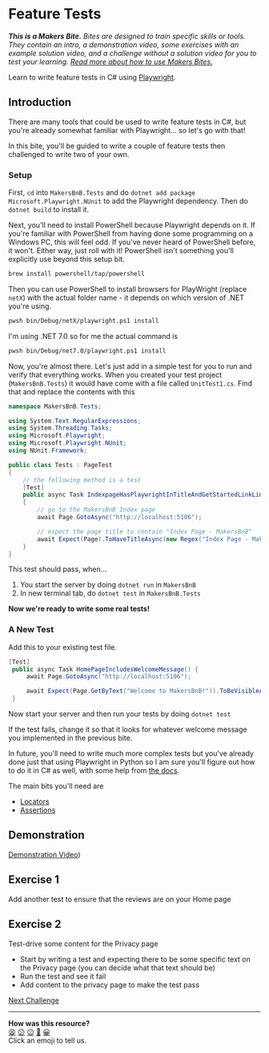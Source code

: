 # Feature Tests

_**This is a Makers Bite.** Bites are designed to train specific skills or
tools. They contain an intro, a demonstration video, some exercises with an
example solution video, and a challenge without a solution video for you to test
your learning. [Read more about how to use Makers
Bites.](https://github.com/makersacademy/course/blob/main/labels/bites.md)_

<!-- OMITTED -->

Learn to write feature tests in C# using [Playwright](https://playwright.dev/dotnet/docs/writing-tests).

## Introduction

There are many tools that could be used to write feature tests in C#, but you're already somewhat familiar with Playwright... so let's go with that!

In this bite, you'll be guided to write a couple of feature tests then challenged to write two of your own.

### Setup

First, `cd` into `MakersBnB.Tests` and do `dotnet add package Microsoft.Playwright.NUnit` to add the Playwright dependency. Then do `dotnet build` to install it.

Next, you'll need to install PowerShell because Playwright depends on it. If you're familiar with PowerShell from having done some programming on a Windows PC, this will feel odd. If you've never heard of PowerShell before, it won't. Either way, just roll with it! PowerShell isn't something you'll explicitly use beyond this setup bit.

```sh
brew install powershell/tap/powershell
```

Then you can use PowerShell to install browsers for PlayWright (replace `netX`) with the actual folder name - it depends on which version of .NET you're using.

```sh
pwsh bin/Debug/netX/playwright.ps1 install
```

I'm using .NET 7.0 so for me the actual command is

```sh
pwsh bin/Debug/net7.0/playwright.ps1 install
```

Now, you're almost there. Let's just add in a simple test for you to run and verify that everything works. When you created your test project (`MakersBnB.Tests`) it would have come with a file called `UnitTest1.cs`. Find that and replace the contents with this

```cs
namespace MakersBnB.Tests;

using System.Text.RegularExpressions;
using System.Threading.Tasks;
using Microsoft.Playwright;
using Microsoft.Playwright.NUnit;
using NUnit.Framework;

public class Tests : PageTest
{
    // the following method is a test
    [Test]
    public async Task IndexpageHasPlaywrightInTitleAndGetStartedLinkLinkingtoTheIntroPage()
    {
        // go to the MakersBnB Index page
        await Page.GotoAsync("http://localhost:5106");

        // expect the page title to contain "Index Page - MakersBnB"
        await Expect(Page).ToHaveTitleAsync(new Regex("Index Page - MakersBnB"));
    }
}
```

This test should pass, when...

1. You start the server by doing `dotnet run` in `MakersBnB`
2. In new terminal tab, do `dotnet test` in `MakersBnB.Tests`

**Now we're ready to write some real tests!**

### A New Test

Add this to your existing test file.

```cs
[Test]
 public async Task HomePageIncludesWelcomeMessage() {
     await Page.GotoAsync("http://localhost:5106");

     await Expect(Page.GetByText("Welcome to MakersBnB!")).ToBeVisibleAsync();
 }
```

Now start your server and then run your tests by doing `dotnet test`

If the test fails, change it so that it looks for whatever welcome message you implemented in the previous bite.

In future, you'll need to write much more complex tests but you've already done just that using Playwright in Python so I am sure you'll figure out how to do it in C# as well, with some help from [the docs](https://playwright.dev/dotnet/docs/writing-tests).

The main bits you'll need are

- [Locators](https://playwright.dev/dotnet/docs/locators)
- [Assertions](https://playwright.dev/dotnet/docs/test-assertions)

## Demonstration

<!-- OMITTED -->

[Demonstration Video]())

## Exercise 1

Add another test to ensure that the reviews are on your Home page

## Exercise 2

Test-drive some content for the Privacy page

- Start by writing a test and expecting there to be some specific text on the Privacy page (you can decide what that text should be)
- Run the test and see it fail
- Add content to the privacy page to make the test pass


[Next Challenge](04_controllers_bite.md)

<!-- BEGIN GENERATED SECTION DO NOT EDIT -->

---

**How was this resource?**  
[😫](https://airtable.com/shrUJ3t7KLMqVRFKR?prefill_Repository=makersacademy%2Fcsharp_web_applications&prefill_File=bites%2F03_feature_tests_bite.md&prefill_Sentiment=😫) [😕](https://airtable.com/shrUJ3t7KLMqVRFKR?prefill_Repository=makersacademy%2Fcsharp_web_applications&prefill_File=bites%2F03_feature_tests_bite.md&prefill_Sentiment=😕) [😐](https://airtable.com/shrUJ3t7KLMqVRFKR?prefill_Repository=makersacademy%2Fcsharp_web_applications&prefill_File=bites%2F03_feature_tests_bite.md&prefill_Sentiment=😐) [🙂](https://airtable.com/shrUJ3t7KLMqVRFKR?prefill_Repository=makersacademy%2Fcsharp_web_applications&prefill_File=bites%2F03_feature_tests_bite.md&prefill_Sentiment=🙂) [😀](https://airtable.com/shrUJ3t7KLMqVRFKR?prefill_Repository=makersacademy%2Fcsharp_web_applications&prefill_File=bites%2F03_feature_tests_bite.md&prefill_Sentiment=😀)  
Click an emoji to tell us.

<!-- END GENERATED SECTION DO NOT EDIT -->

